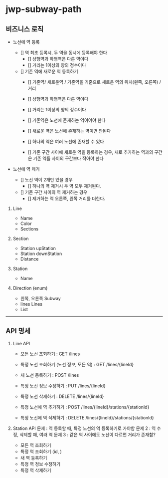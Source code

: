 # jwp-subway-path

## 비즈니스 로직
- 노선에 역 등록
  - [] 역 최초 등록시, 두 역을 동시에 등록해야 한다
    - [] 상행역과 하행역은 다른 역이다
    - [] 거리는 1이상의 양의 정수이다
  - [] 기존 역에 새로운 역 등록하기
    - [] 기존역/ 새로운역 / 기존역을 기준으로 새로운 역의 위치(왼쪽, 오른쪽) / 거리
    - [] 상행역과 하행역은 다른 역이다
    - [] 거리는 1이상의 양의 정수이다
    
    - [] 기존역은 노선에 존재하는 역이어야 한다
    - [] 새로운 역은 노선에 존재하는 역이면 안된다
    - [] 하나의 역은 여러 노선에 존재할 수 있다
    - [] 기존 구간 사이에 새로운 역을 등록하는 경우, 새로 추가하는 역과의 구간은 기존 역들 사이의 구간보다 작아야 한다
    
- 노선에 역 제거
  - [] 노선 역이 2개만 있을 경우
    - [] 하나의 역 제거시 두 역 모두 제거된다.
  - [] 기존 구간 사이의 역 제거하는 경우
    - [] 제거하는 역 오른쪽, 왼쪽 거리를 더한다.

1. Line
   - Name
   - Color
   - Sections
2. Section
   - Station upStation
   - Station downStation
   - Distance
3. Station
   - Name

4. Direction (enum)
   - 왼쪽, 오른쪽
Subway
    - lines
Lines
    - List<Line>

---
## API 명세
1. Line API
   - 모든 노선 조회하기 : GET /lines                
   - 특정 노선 조회하기 (노선 정보, 모든 역) : GET /lines/{lineId}       
   - 새 노선 등록하기 : POST /lines               
   - 특정 노선 정보 수정하기 : PUT /lines/{lineId}      
   - 특정 노선 삭제하기 : DELETE /lines/{lineId}    
    
   - 특정 노선에 역 추가하기 : POST /lines/{lineId}/stations/{stationId} 
   - 특정 노선에 역 삭제하기 : DELETE  /lines/{lineId}/stations/{stationId} 

2. Station API
   문제 : 역 등록할 때, 특정 노선의 역 등록하기로 가야함
   문제 2 : 역 수정, 삭제할 때, 여러 역
   문제 3 : 같은 역 사이에도 노선이 다르면 거리가 존재함?
      - 모든 역 조회하기
      - 특정 역 조회하기 (id, )
      - 새 역 등록하기
      - 특정 역 정보 수정하기
      - 특정 역 삭제하기
